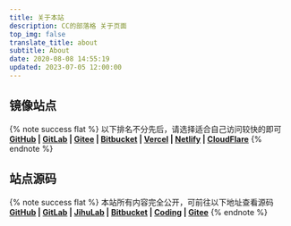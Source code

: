 ```yaml
---
title: 关于本站
description: CC的部落格 关于页面
top_img: false
translate_title: about
subtitle: About
date: 2020-08-08 14:55:19
updated: 2023-07-05 12:00:00
---
```

## 镜像站点

{% note success flat %} 以下排名不分先后，请选择适合自己访问较快的即可</br> **[GitHub](https://github.blog.ccknbc.cc) | [GitLab](https://gitlab.blog.ccknbc.cc) | [Gitee](https://ccknbc.gitee.io) | [Bitbucket](https://ccknbc.bitbucket.io) | [Vercel](https://vercel.blog.ccknbc.cc) | [Netlify](https://netlify.blog.ccknbc.cc) | [CloudFlare](https://cloudflare.blog.ccknbc.cc)** {% endnote %}

## 站点源码

{% note success flat %} 本站所有内容完全公开，可前往以下地址查看源码</br>  **[GitHub](https://github.com/ccknbc-actions/blog-butterfly) | [GitLab](https://gitlab.com/CCKNBC/ccknbc.gitlab.io) | [JihuLab](https://jihulab.com/ccknbc-backup/blog-butterfly) | [Bitbucket](https://bitbucket.org/ccknbc/blog) | [Coding](https://ccknbc.coding.net/public/blog/blog-butterfly/git/files) | [Gitee](https://gitee.com/ccknbc/blog-butterfly)** {% endnote %}
